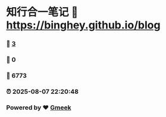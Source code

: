 # 知行合一笔记 :link: https://binghey.github.io/blog 
### :page_facing_up: [3](https://binghey.github.io/blog/tag.html) 
### :speech_balloon: 0 
### :hibiscus: 6773 
### :alarm_clock: 2025-08-07 22:20:48 
### Powered by :heart: [Gmeek](https://github.com/Meekdai/Gmeek)
